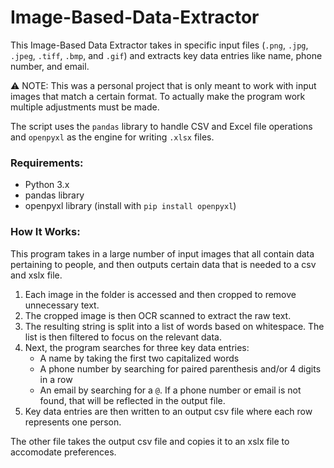 # Image-Based-Data-Extractor
This Image-Based Data Extractor takes in specific input files (`.png`, `.jpg`, `.jpeg`, `.tiff`, `.bmp`, and `.gif`) and extracts key data entries like name, phone number, and email.

⚠️ NOTE: This was a personal project that is only meant to work with input images that match a certain format. To actually make the program work multiple adjustments must be made.

The script uses the `pandas` library to handle CSV and Excel file operations and `openpyxl` as the engine for writing `.xlsx` files.

### Requirements:
- Python 3.x
- pandas library
- openpyxl library (install with `pip install openpyxl`)

### How It Works: 
This program takes in a large number of input images that all contain data pertaining to people, and then outputs certain data that is needed to a csv and xslx file. 
1. Each image in the folder is accessed and then cropped to remove unnecessary text.
2. The cropped image is then OCR scanned to extract the raw text.
3. The resulting string is split into a list of words based on whitespace. The list is then filtered to focus on the relevant data.
4. Next, the program searches for three key data entries:
   - A name by taking the first two capitalized words
   - A phone number by searching for paired parenthesis and/or 4 digits in a row
   - An email by searching for a `@`.
   If a phone number or email is not found, that will be reflected in the output file.
5. Key data entries are then written to an output csv file where each row represents one person.

The other file takes the output csv file and copies it to an xslx file to accomodate preferences.
